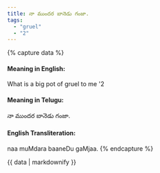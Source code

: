 ```yaml
---
title: నా ముందర బానెడు గంజా.
tags:
  - "gruel"
  - "2"
---
```


{% capture data %}
#### Meaning in English:
What is a big pot of gruel to me '2

#### Meaning in Telugu:
నా ముందర బానెడు గంజా.

#### English Transliteration:
naa muMdara baaneDu gaMjaa.
{% endcapture %}

{{ data | markdownify }}

